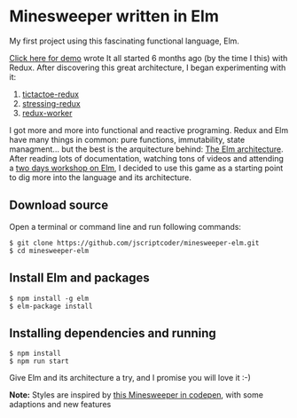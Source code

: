 # Minesweeper written in Elm
My first project using this fascinating functional language, Elm.

[Click here for demo](https://jscriptcoder.github.io/minesweeper-elm/)
wrote 
It all started 6 months ago (by the time I this) with Redux. After discovering this great architecture, I began experimenting with it:

1. [tictactoe-redux](https://github.com/jscriptcoder/tictactoe-redux)
2. [stressing-redux](https://github.com/jscriptcoder/stressing-redux)
3. [redux-worker](https://github.com/jscriptcoder/redux-worker)

I got more and more into functional and reactive programing. Redux and Elm have many things in common: pure functions, immutability, state managment... but the best is the arquitecture behind: [The Elm architecture](https://guide.elm-lang.org/architecture/). After reading lots of documentation, watching tons of videos and attending a [two days workshop on Elm](https://frontendmasters.com/workshops/elm/), I decided to use this game as a starting point to dig more into the language and its architecture.

## Download source
Open a terminal or command line and run following commands:
```shell
$ git clone https://github.com/jscriptcoder/minesweeper-elm.git
$ cd minesweeper-elm
```

## Install Elm and packages
```shell
$ npm install -g elm
$ elm-package install
```

## Installing dependencies and running
```shell
$ npm install
$ npm run start
```

Give Elm and its architecture a try, and I promise you will love it :-)

**Note:** Styles are inspired by [this Minesweeper in codepen](https://codepen.io/joelbyrd/pen/hdHKF), with some adaptions and new features
